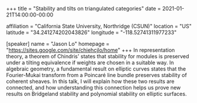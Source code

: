 +++
title = "Stability and tilts on triangulated categories"
date = 2021-01-21T14:00:00-00:00

affiliation = "California State University, Northridge (CSUN)"
location = "US"
latitude = "34.241274202043826"
longitude = "-118.52741311977233"

[speaker]
  name = "Jason Lo"
  homepage = "https://sites.google.com/site/chiehcjlo/home"
+++
In representation theory, a theorem of Chindris' states that stability for modules is preserved under a tilting equivalence if weights are chosen in a suitable way.  In algebraic geometry, a fundamental result on elliptic curves states that the Fourier-Mukai transform from a Poincaré line bundle preserves stability of coherent sheaves. In this talk, I will explain how these two results are connected, and how understanding this connection helps us prove new results on Bridgeland stability and polynomial stability on elliptic surfaces.
